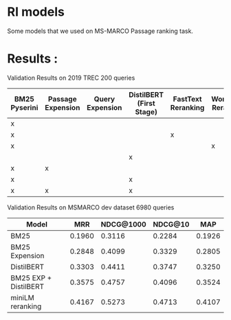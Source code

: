 # RI models
Some models that we used on MS-MARCO Passage ranking task.

# Results :
Validation Results on 2019 TREC 200 queries

BM25 Pyserini | Passage Expension | Query Expension | DistilBERT (First Stage) | FastText Reranking | Word2Vec Reranking | MRR | NDCG@1000 | NDCG@10 | MAP
------------ |------------ | ------------- | ------------- | ------------- | ------------- | ------------- | ------------- | ------------- | -------------
| x |  |  |  |  |  | 0.8245 | 0.6067 | 0.5058 | 0.3773
| x |  |  |  | x |  | 0.8593 | 0.6107 | 0.5188 | 0.3804
| x |  |  |  |  | x | 0.8717 | 0.6116 | 0.5217 | 0.3787
|  |  |  | x |  |  | 0.9302 | 0.6239 | 0.6577 | 0.3737
| x | x |  |  |  |  | 0.8884 | 0.6929 | 0.6417 | 0.4625
| x |  |  | x |  |  | 0.9537 | 0.6963 | 0.6685 | 0.4518
| x | x |  | x |  |  | 0.9364 | 0.7338 | 0.7151 | 0.5253


Validation Results on MSMARCO dev dataset 6980 queries


Model | MRR | NDCG@1000 | NDCG@10 | MAP
------------ |------------ | ------------- | ------------- | ------------- 
| BM25 | 0.1960 | 0.3116 | 0.2284 | 0.1926
| BM25 Expension | 0.2848 | 0.4099 | 0.3329 | 0.2805
| DistilBERT | 0.3303 | 0.4411 | 0.3747 | 0.3250
| BM25 EXP + DistilBERT | 0.3575 | 0.4757 | 0.4096 | 0.3524
| miniLM reranking | 0.4167 | 0.5273 | 0.4713 | 0.4107

